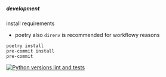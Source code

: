 
##### development

install requirements
 * poetry
also `direnv` is recommended for workflowy reasons

```
poetry install
pre-commit install
pre-commit
```

[![Python versions lint and tests](https://github.com/iameru/mschleuder/actions/workflows/tests.yml/badge.svg?branch=main)](https://github.com/iameru/mschleuder/actions/workflows/tests.yml)

